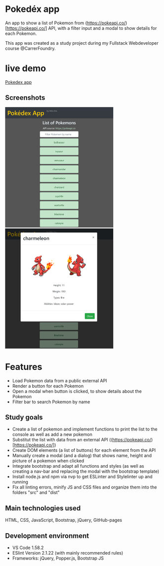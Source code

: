 # Pokedéx app
An app to show a list of Pokemon from (https://pokeapi.co/)[https://pokeapi.co/] API, with a filter input and a modal to show details for each Pokemon.

This app was created as a study project during my Fullstack Webdeveloper course @CarrerFoundry.

# live demo
[Pokedex app](https://mitomonkey.github.io/Pokedex-App/)

## Screenshots
<p float="left">
<img src="./img/Screenshot_main.png" width="350">
<img src="./img/Screenshot_modal.png" width="350">
</p>

# Features
* Load Pokemon data from a public external API
* Render a button for each Pokemon
* Open a modal when button is clicked, to show details about the Pokemon
* Filter bar to search Pokemon by name

## Study goals
* Create a list of pokemon and implement functions to print the list to the console as well as add a new pokemon
* Substitut the list with data from an external API ((https://pokeapi.co/)[https://pokeapi.co/])
* Create DOM elements (a list of buttons) for each element from the API
* Manually create a modal (and a dialog) that shows name, height and picture of a pokemon when clicked
* Integrate bootstrap and adapt all functions and styles (as well as creating a nav-bar and replacing the modal with the bootstrap template)
* Install node.js and npm via nvp to get ESLinter and Stylelinter up and running
* Fix all linting errors, minify JS and CSS files and organize them into the folders "src" and "dist"

## Main technologies used
HTML, CSS, JavaScript, Bootstrap, jQuery, GitHub-pages

## Development environment
  * VS Code 1.58.2
  * ESlint Version 2.1.22 (with mainly recommended rules)
  * Frameworks: jQuery, Popper.js, Bootstrap JS
